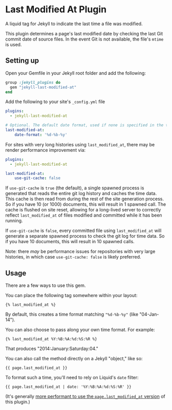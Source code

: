 # Last Modified At Plugin

A liquid tag for Jekyll to indicate the last time a file was modified.

This plugin determines a page's last modified date by checking the last Git commit date of source files. In the event Git is not available, the file's `mtime` is used.

## Setting up

Open your Gemfile in your Jekyll root folder and add the following:

``` ruby
group :jekyll_plugins do
  gem "jekyll-last-modified-at"
end
```

Add the following to your site's `_config.yml` file

```yml
plugins:
  - jekyll-last-modified-at

# Optional. The default date format, used if none is specified in the tag.
last-modified-at:
    date-format: '%d-%b-%y'
```

For sites with very long histories using `last_modified_at`, there may be render
performance improvement via:

```yml
plugins:
  - jekyll-last-modified-at

last-modified-at:
    use-git-cache: false
```

If `use-git-cache` is `true` (the default), a single spawned process is generated that
reads the entire git log history and caches the time data. This cache is then read
from during the rest of the site generation process. So if you have 10 (or 1000)
documents, this will result in 1 spawned call. The cache is flushed on site
reset, allowing for a long-lived server to correctly reflect `last_modified_at`
of files modified and committed while it has been running.

If `use-git-cache` is `false`, every committed file using
`last_modified_at` will generate a separate spawned process to check the git log
for time data. So if you have 10 documents, this will result in 10 spawned calls.

Note: there _may_ be performance issues for repositories with very large
histories, in which case `use-git-cache: false` is likely preferred.

## Usage

There are a few ways to use this gem.

You can place the following tag somewhere within your layout:

``` liquid
{% last_modified_at %}
```

By default, this creates a time format matching `"%d-%b-%y"` (like "04-Jan-14").

You can also choose to pass along your own time format. For example:

```liquid
{% last_modified_at %Y:%B:%A:%d:%S:%R %}
```
That produces "2014:January:Saturday:04."

You can also call the method directly on a Jekyll "object," like so:

``` liquid
{{ page.last_modified_at }}
```

To format such a time, you'll need to rely on Liquid's `date` filter:

``` liquid
{{ page.last_modified_at | date: '%Y:%B:%A:%d:%S:%R' }}
```

(It's generally [more performant to use the `page.last_modified_at` version](https://github.com/gjtorikian/jekyll-last-modified-at/issues/24#issuecomment-55431108) of this plugin.)
